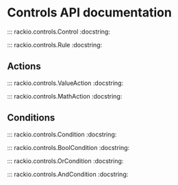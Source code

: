 # Controls API documentation

::: rackio.controls.Control
    :docstring:

::: rackio.controls.Rule
    :docstring:

## Actions

::: rackio.controls.ValueAction
    :docstring:

::: rackio.controls.MathAction
    :docstring:

## Conditions

::: rackio.controls.Condition
    :docstring:

::: rackio.controls.BoolCondition
    :docstring:

::: rackio.controls.OrCondition
    :docstring:

::: rackio.controls.AndCondition
    :docstring: